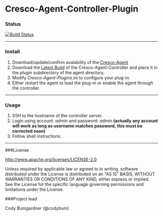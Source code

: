 Cresco-Agent-Controller-Plugin
==============================

### Status
[![Build Status](http://128.163.188.129:9998/buildStatus/icon?job=Cresco-Agent-Controller-Plugin)](http://128.163.188.129:9998/job/Cresco-Agent-Controller-Plugin/)

---
### Install

1. Download/update/confirm avalability of the [Cresco-Agent](http://128.163.188.129:9998/job/Cresco-Agent/lastSuccessfulBuild/com.researchworx.cresco$cresco-agent/) 
3. Download the [Latest Build](http://128.163.188.129:9998/job/Cresco-Agent-Controller-Plugin/lastSuccessfulBuild/com.researchworx$cresco-agent-controller-plugin/) of the Cresco-Agent-Controller and place it in the _plugin_ subdirectory of the agent directory.
4. Modify _Cresco-Agent-Plugins.ini_ to configure your plug-in.
5. Either restart the agent to load the plug-in or enable the agent through the controller.
---

### Usage

1. SSH to the hostname of the controller server.
2. Login using account: _admin_ and password: _admin_ **(actually any account will work as long as username matches password, this must be corrected soon)**
3. Follow shell instructions.

---

###License

http://www.apache.org/licenses/LICENSE-2.0

Unless required by applicable law or agreed to in writing, software distributed under the License is distributed on an "AS IS" BASIS, WITHOUT WARRANTIES OR CONDITIONS OF ANY KIND, either express or implied. See the License for the specific language governing permissions and limitations under the License.

###Project lead

Cody Bumgardner (@codybum)
